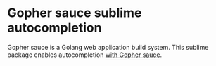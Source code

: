 # Gopher sauce sublime autocompletion

Gopher sauce is a Golang web application build system. This sublime package enables autocompletion [with Gopher sauce](https://github.com/cheikhshift/Gopher-Sauce).
